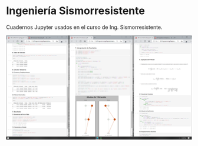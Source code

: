 # Ingeniería Sismorresistente
Cuadernos Jupyter usados en el curso de Ing. Sismorresistente.

![](screenshot.png)